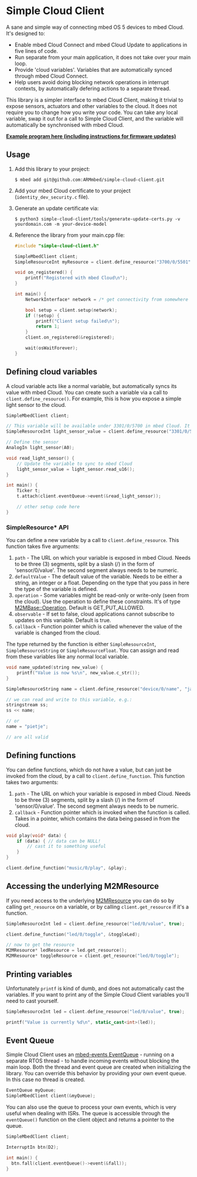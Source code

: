 # Simple Cloud Client

A sane and simple way of connecting mbed OS 5 devices to mbed Cloud. It's designed to:

* Enable mbed Cloud Connect and mbed Cloud Update to applications in five lines of code.
* Run separate from your main application, it does not take over your main loop.
* Provide 'cloud variables'. Variables that are automatically synced through mbed Cloud Connect.
* Help users avoid doing blocking network operations in interrupt contexts, by automatically defering actions to a separate thread.

This library is a simpler interface to mbed Cloud Client, making it trivial to expose sensors, actuators and other variables to the cloud. It does not require you to change how you write your code. You can take any local variable, swap it out for a call to Simple Cloud Client, and the variable will automatically be synchronised with mbed Cloud.

[**Example program here (including instructions for firmware updates)**](https://github.com/armmbed/simple-cloud-client-example)

## Usage

1. Add this library to your project:

    ```
    $ mbed add git@github.com:ARMmbed/simple-cloud-client.git
    ```

1. Add your mbed Cloud certificate to your project (`identity_dev_security.c` file).
1. Generate an update certificate via:

    ```
    $ python3 simple-cloud-client/tools/generate-update-certs.py -v yourdomain.com -m your-device-model
    ```

1. Reference the library from your main.cpp file:

    ```cpp
    #include "simple-cloud-client.h"

    SimpleMbedClient client;
    SimpleResourceInt myResource = client.define_resource("3700/0/5501", 42);

    void on_registered() {
        printf("Registered with mbed Cloud\n");
    }

    int main() {
        NetworkInterface* network = /* get connectivity from somewhere */;

        bool setup = client.setup(network);
        if (!setup) {
            printf("Client setup failed\n");
            return 1;
        }
        client.on_registered(&registered);

        wait(osWaitForever);
    }
    ```

## Defining cloud variables

A cloud variable acts like a normal variable, but automatically syncs its value with mbed Cloud. You can create such a variable via a call to `client.define_resource()`. For example, this is how you expose a simple light sensor to the cloud.

```cpp
SimpleMbedClient client;

// This variable will be available under 3301/0/5700 in mbed Cloud. It's read-only (from the Cloud).
SimpleResourceInt light_sensor_value = client.define_resource("3301/0/5700", 0, M2MBase::GET_ALLOWED);

// Define the sensor
AnalogIn light_sensor(A0);

void read_light_sensor() {
    // Update the variable to sync to mbed Cloud
    light_sensor_value = light_sensor.read_u16();
}

int main() {
    Ticker t;
    t.attach(client.eventQueue->event(&read_light_sensor));

    // other setup code here
}
```

### SimpleResource* API

You can define a new variable by a call to `client.define_resource`. This function takes five arguments:

1.  `path` - The URL on which your variable is exposed in mbed Cloud. Needs to be three (3) segments, split by a slash (/) in the form of 'sensor/0/value'. The second segment always needs to be numeric.
2.  `defaultValue` - The default value of the variable. Needs to be either a string, an integer or a float. Depending on the type that you pass in here the type of the variable is defined.
3.  `operation` - Some variables might be read-only or write-only (seen from the cloud). Use the operation to define these constraints. It's of type [M2MBase::Operation](https://docs.mbed.com/docs/mbed-client-guide/en/latest/api/classM2MBase.html#a8ddff21b51b1283c4f0fe463e5a2a6ee). Default is GET_PUT_ALLOWED.
4.  `observable` - If set to false, cloud applications cannot subscribe to updates on this variable. Default is true.
5.  `callback` - Function pointer which is called whenever the value of the variable is changed from the cloud.

The type returned by the function is either `SimpleResourceInt`, `SimpleResourceString` or `SimpleResourceFloat`. You can assign and read from these variables like any normal local variable.

```cpp
void name_updated(string new_value) {
    printf("Value is now %s\n", new_value.c_str());
}

SimpleResourceString name = client.define_resource("device/0/name", "jan", M2MBase::GET_PUT_ALLOWED, true, &name_updated);

// we can read and write to this variable, e.g.:
stringstream ss;
ss << name;

// or
name = "pietje";

// are all valid
```

## Defining functions

You can define functions, which do not have a value, but can just be invoked from the cloud, by a call to `client.define_function`. This function takes two arguments:

1.  `path` - The URL on which your variable is exposed in mbed Cloud. Needs to be three (3) segments, split by a slash (/) in the form of 'sensor/0/value'. The second segment always needs to be numeric.
2.  `callback` - Function pointer which is invoked when the function is called. Takes in a pointer, which contains the data being passed in from the cloud.

```cpp
void play(void* data) {
    if (data) { // data can be NULL!
        // cast it to something useful
    }
}

client.define_function("music/0/play", &play);
```

## Accessing the underlying M2MResource

If you need access to the underlying [M2MResource](https://docs.mbed.com/docs/mbed-client-guide/en/latest/api/classM2MResource.html) you can do so by calling `get_resource` on a variable, or by calling `client.get_resource` if it's a function.

```cpp
SimpleResourceInt led = client.define_resource("led/0/value", true);

client.define_function("led/0/toggle", &toggleLed);

// now to get the resource
M2MResource* ledResource = led.get_resource();
M2MResource* toggleResource = client.get_resource("led/0/toggle");
```

## Printing variables

Unfortunately `printf` is kind of dumb, and does not automatically cast the variables. If you want to print any of the Simple Cloud Client variables you'll need to cast yourself.

```cpp
SimpleResourceInt led = client.define_resource("led/0/value", true);

printf("Value is currently %d\n", static_cast<int>(led));
```

## Event Queue

Simple Cloud Client uses an [mbed-events EventQueue](https://github.com/ARMmbed/mbed-os/tree/master/events) - running on a separate RTOS thread - to handle incoming events without blocking the main loop. Both the thread and event queue are created when initializing the library. You can override this behavior by providing your own event queue. In this case no thread is created.

```cpp
EventQueue myQueue;
SimpleMbedClient client(&myQueue);
```

You can also use the queue to process your own events, which is very useful when dealing with ISRs. The queue is accessible through the `eventQueue()` function on the client object and returns a pointer to the queue.

```cpp
SimpleMbedClient client;

InterruptIn btn(D2);

int main() {
  btn.fall(client.eventQueue()->event(&fall));
}
```
